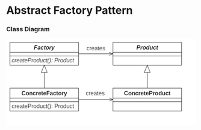 # Abstract Factory Pattern

### Class Diagram
![diagram](https://github.com/gurusader/design-patterns-practice/blob/master/diagram/abstract-factory/abstract-factory-pattern-class-diagram.png)
